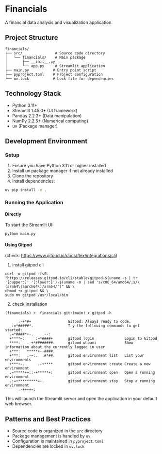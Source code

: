 # Financials

A financial data analysis and visualization application.

## Project Structure

```
financials/
├── src/               # Source code directory
│   └── financials/    # Main package
│       ├── __init__.py
│       └── app.py     # Streamlit application
├── main.py           # Entry point script
├── pyproject.toml    # Project configuration
└── uv.lock           # Lock file for dependencies
```

## Technology Stack

- Python 3.11+
- Streamlit 1.45.0+ (UI framework)
- Pandas 2.2.3+ (Data manipulation)
- NumPy 2.2.5+ (Numerical computing)
- uv (Package manager)

## Development Environment

### Setup

1. Ensure you have Python 3.11 or higher installed
2. Install uv package manager if not already installed
3. Clone the repository
4. Install dependencies:

```bash
uv pip install -e .
```

### Running the Application

#### Directly
To start the Streamlit UI:

```bash
python main.py
```

#### Using Gitpod

(check: https://www.gitpod.io/docs/flex/integrations/cli)

1. install gitpod cli
```
curl -o gitpod -fsSL "https://releases.gitpod.io/cli/stable/gitpod-$(uname -s | tr '[:upper:]' '[:lower:]')-$(uname -m | sed 's/x86_64/amd64/;s/\(arm64\|aarch64\)/arm64/')" && \
chmod +x gitpod && \
sudo mv gitpod /usr/local/bin
```

2. check installation
```
(financials) ➜  financials git:(main) ✗ gitpod -h

      .-+*#+                 Gitpod: Always ready to code.
   :=*#####*.                Try the following commands to get started:
  .=*####*+-.    .--:
  +****=:     :=*####+       gitpod login              Login to Gitpod
  ****:   .-+*########.      gitpod whoami             Show information about the currently logged in user
  +***:   *****+--####.
  +***:   .-=:.  .#*##.      gitpod environment list   List your environments
  +***+-.      .-+****       gitpod environment create Create a new environment
  .=*****+=::-+*****+:       gitpod environment open   Open a running environment
  .:=+*********=-.           gitpod environment stop   Stop a running environment
      .-++++=:
```


This will launch the Streamlit server and open the application in your default web browser.

## Patterns and Best Practices

- Source code is organized in the `src` directory
- Package management is handled by `uv`
- Configuration is maintained in `pyproject.toml`
- Dependencies are locked in `uv.lock`
